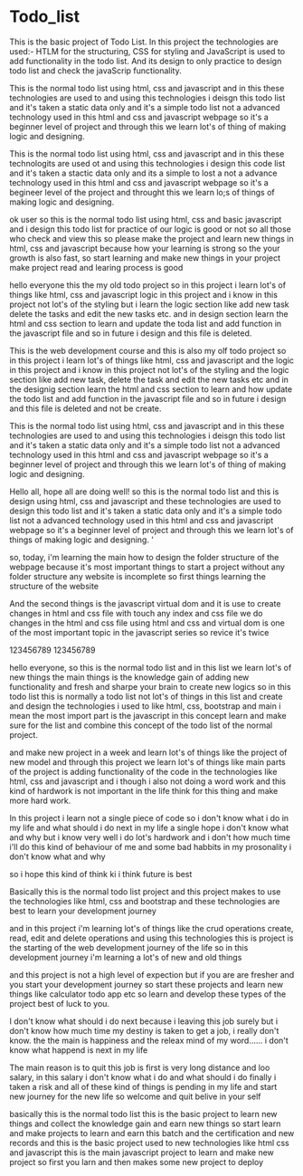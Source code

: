 # Todo_list

This is the basic project of Todo List. 
In this project the technologies are used:- HTLM for the structuring, CSS for styling and JavaScript is used to add functionality in the todo list.
And its design to only practice to design todo list and check the javaScrip functionality.



This is the normal todo list using html, css and javascript and in this these technologies are used to
and using this technologies i deisgn this todo list and it's taken a static data only
and it's a simple todo list not a advanced technology used in this html and css and javascript webpage
so it's a beginner level of project and through this we learn lot's of thing of making logic and designing.


This is the normal todo list using html, css and javascript and in this these technologits are used ot 
and using this technologies i design this code list and it's taken a stactic data only and its a simple to 
lost a not a advance technology used in this html and css and javascript webpage 
so it's a begineer level of the project and throught this  we learn lo;s of things of making logic and designing.

ok user so this is the normal todo list using html, css and basic javascript
and i design this todo list for practice of our logic is good or not
so all those who check and view this so please make the project and learn new things in html, css and javascript
because how your learning is strong so the your growth is also fast, so start learning and make new things in your project
make project read and learing process is good



hello everyone this the my old todo project so in this project i learn lot's of things like html, css and javascript logic in this
project and i know in this project not lot's of the styling but i learn the logic section 
like add new task delete the tasks and edit the new tasks etc.
and in design section learn the html and css section to learn and update the toda list and add function in the javascript file and so in future i design and this file is deleted.



This is the web development course and this is also my olf todo project so in this project i learn lot's of
things like html, css and javascript and the logic in this project and i know in this project not lot's of the 
styling and the logic section like add new task, delete the task and edit the new tasks etc
and in the designig section learn the html and css section to learn and how update the todo list and add function in the javascript file and so in future i design and this file is deleted and not be create.




This is the normal todo list using html, css and javascript and in this these technologies are used to
and using this technologies i deisgn this todo list and it's taken a static data only
and it's a simple todo list not a advanced technology used in this html and css and javascript webpage
so it's a beginner level of project and through this we learn lot's of thing of making logic and designing.



Hello all, hope all are doing well! so this is the normal todo list and this is design using html, css and javascript and these technologies are used to design this todo list and it's taken a static data only and it's a simple todo list not a advanced technology used in this html and css and javascript webpage
so it's a beginner level of project and through this we learn lot's of things of making logic and designing.
'





so, today, i'm learning the main how to design the folder structure of the webpage because it's 
most important things to start a project without any folder structure any website is incomplete so first things learning the structure of the website 


And the second things is the javascript virtual dom and it is use to create changes in html and css file 
with touch any index and css file we do changes in the html and css file using html and css 
and virtual dom is one of the most important topic in the javascript series so revice it's twice
 
 123456789
 123456789




 hello everyone, so this is the normal todo list and in this list we learn lot's of new things
 the main things is the knowledge gain of adding new functionality and fresh and sharpe your brain to create new logics
 so in this todo list this is normally a todo list not lot's of things in this list and create and design the 
 technologies 
 i used to like html, css, bootstrap and main i mean 
 the most import part is the javascript in this concept 
 learn and make sure for the list and combine this concept of the todo list of the normal project.

 and make new project in a week and learn lot's of things like the project of new model 
 and through this project we learn lot's of things like main parts of the project is adding functionality of the code 
 in the technologies like 
 html, css and javascript
 and i though i also not doing a word work and this kind of hardwork is not important in the life 
 think for this thing and make more hard work.


In this project i learn not a single piece of code so i don't know what i do in my life and what should i do next in my life a single hope i don't know what and why but i know very well i do lot's hardwork
and i don't how much time i'll do this kind of behaviour of me and some bad habbits in my prosonality i don't know what and why


so i hope this kind of think ki i think future is best




Basically this is the normal todo list project and this project makes to use the technologies like html, css and bootstrap 
and these technologies are best to learn your development journey


and in this project i'm learning lot's of things like the crud operations create, read, edit and delete operations
and using this technologies this is project is the starting of the web development journey of the life so in this 
development journey i'm learning a lot's of new and old things 



and this project is not a high level of expection but if you are are fresher and you start
your development journey so start these projects and learn new things like 
calculator todo app etc so learn and develop these types of the project 
best of luck to you.



I don't know what should i do next because i leaving this job surely but i don't know how much time 
my destiny is taken to get a job, i really don't know.
the the main is happiness and the releax mind of my word...... i don't know what happend is next in my life




The main reason is to quit this job is first is very long distance and loo salary, in this salary i don't know what i do and what should i do 
finally i taken a risk and all of these kind of things is pending in my life and start new journey for the new life so welcome and quit belive in your self




basically this is the normal todo list this is the basic project to learn new things and collect the knowledge gain and earn new things 
so start learn and make projects to learn and earn this batch and the certification and new records
and this is the basic project used to new technologies like html css and javascript this is the main javascript project to learn and make new project so first you larn and then makes some new project to deploy